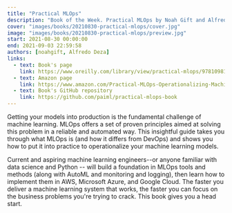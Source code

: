 ```yaml
---
title: "Practical MLOps"
description: "Book of the Week. Practical MLOps by Noah Gift and Alfredo Deza"
cover: "images/books/20210830-practical-mlops/cover.jpg"
image: "images/books/20210830-practical-mlops/preview.jpg"
start: 2021-08-30 00:00:00
end: 2021-09-03 22:59:58
authors: [noahgift, Alfredo Deza]
links: 
  - text: Book's page
    link: https://www.oreilly.com/library/view/practical-mlops/9781098103002/
  - text: Amazon page
    link: https://www.amazon.com/Practical-MLOps-Operationalizing-Machine-Learning/dp/1098103017
  - text: Book's GitHub repository
    link: https://github.com/paiml/practical-mlops-book
---
```


Getting your models into production is the fundamental challenge of machine learning.
MLOps offers a set of proven principles aimed at solving this problem in a reliable and automated way.
This insightful guide takes you through what MLOps is (and how it differs from DevOps) and shows you
how to put it into practice to operationalize your machine learning models.

Current and aspiring machine learning engineers--or anyone familiar with data science and Python -- will
build a foundation in MLOps tools and methods (along with AutoML and monitoring and logging), then learn
how to implement them in AWS, Microsoft Azure, and Google Cloud. The faster you deliver a machine learning
system that works, the faster you can focus on the business problems you're trying to crack.
This book gives you a head start.